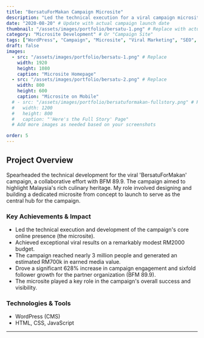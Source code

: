 ```yaml
---
title: "BersatuForMakan Campaign Microsite"
description: "Led the technical execution for a viral campaign microsite ('BersatuForMakan') that achieved massive reach, engagement, and media value on a minimal budget."
date: "2020-08-20" # Update with actual campaign launch date
thumbnail: "/assets/images/portfolio/bersatu-1.png" # Replace with actual image path
category: "Microsite Development" # Or "Campaign Site"
tags: ["WordPress", "Campaign", "Microsite", "Viral Marketing", "SEO", "Analytics", "PR", "Impact"]
draft: false
images:
  - src: "/assets/images/portfolio/bersatu-1.png" # Replace
    width: 1920
    height: 1080
    caption: "Microsite Homepage"
  - src: "/assets/images/portfolio/bersatu-2.png" # Replace
    width: 800
    height: 600
    caption: "Microsite on Mobile"
  # - src: "/assets/images/portfolio/bersatuformakan-fullstory.png" # Replace
  #   width: 1200
  #   height: 800
  #   caption: "'Here's the Full Story' Page"
  # Add more images as needed based on your screenshots

order: 5
---
```


## Project Overview

Spearheaded the technical development for the viral 'BersatuForMakan' campaign, a collaborative effort with BFM 89.9. The campaign aimed to highlight Malaysia's rich culinary heritage. My role involved designing and building a dedicated microsite from concept to launch to serve as the central hub for the campaign.

### Key Achievements & Impact

*   Led the technical execution and development of the campaign's core online presence (the microsite).
*   Achieved exceptional viral results on a remarkably modest RM2000 budget.
*   The campaign reached nearly 3 million people and generated an estimated RM700k in earned media value.
*   Drove a significant 628% increase in campaign engagement and sixfold follower growth for the partner organization (BFM 89.9).
*   The microsite played a key role in the campaign's overall success and visibility.

### Technologies & Tools

*   WordPress (CMS)
*   HTML, CSS, JavaScript

---
